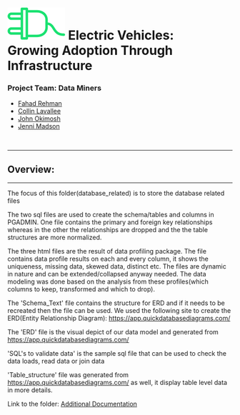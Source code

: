 # ![](https://github.com/jmmadson/data_miners/blob/main/images/plug.png)   Electric Vehicles: <br> Growing Adoption Through Infrastructure 
</hr>
</hr>


### <Strong>Project Team: Data Miners</strong>
<ul>
    <li><a href=mailto:"fahadarehman@gmail.com">Fahad Rehman</a></li>
    <li><a href=mailto:"clavallee2@gmail.com">Collin Lavallee</a></li>
    <li><a href=mailto:"john.okimosh@gmail.com">John Okimosh</a></li>
    <li><a href=mailto:"jmmadson@gmail.com">Jenni Madson</a></li>
</ul>
</br>


-------------
## Overview:
-------------
The focus of this folder(database_related) is to store the database related files

The two sql files are used to create the schema/tables and columns in PGADMIN. One file contains the primary and foreign key relationships whereas in the other the relationships are dropped and the the table structures are more normalized.

The three html files are the result of data profiling package. The file contains data profile results on each and every column, it shows the uniqueness, missing data, skewed data, distinct etc. The files are dynamic in nature and can be extended/collapsed anyway needed. The data modeling was done based on the analysis from these profiles(which columns to keep, transformed and which to drop).

The 'Schema_Text' file contains the structure for ERD and if it needs to be recreated then the file can be used. We used the following site to create the ERD(Entity Relationship Diagram): https://app.quickdatabasediagrams.com/

The 'ERD' file is the visual depict of our data model and generated from https://app.quickdatabasediagrams.com/

'SQL's to validate data' is the sample sql file that can be used to check the data loads, read data or join data

'Table_structure' file was generated from https://app.quickdatabasediagrams.com/ as well, it display table level data in more details. 

Link to the folder: [Additional Documentation](https://github.com/jmmadson/data_miners/tree/main/database_related)

